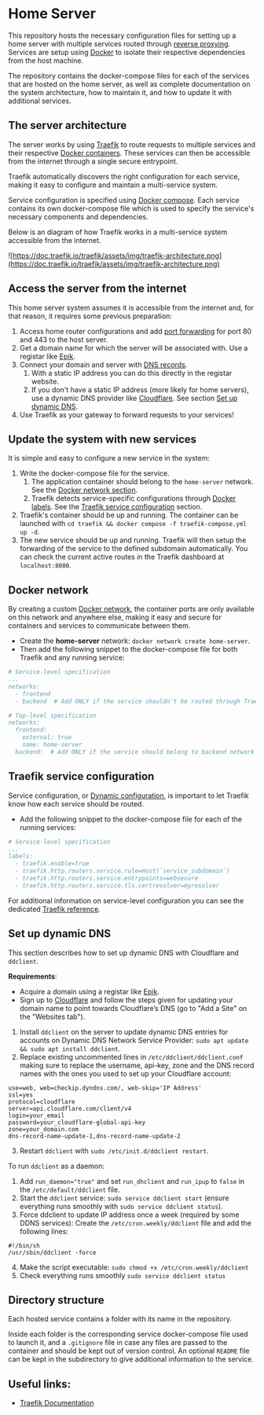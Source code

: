 # Home Server

This repository hosts the necessary configuration files for setting up a home server with multiple services routed through [reverse proxying](https://www.cloudflare.com/learning/cdn/glossary/reverse-proxy/). Services are setup using [Docker](https://docker.com) to isolate their respective dependencies from the host machine.

The repository contains the docker-compose files for each of the services that are hosted on the home server, as well as complete documentation on the system architecture, how to maintain it, and how to update it with additional services.

## The server architecture

The server works by using [Traefik](https://doc.traefik.io/traefik/) to route requests to multiple services and their respective [Docker containers](https://www.docker.com/resources/what-container/). These services can then be accessible from the internet through a single secure entrypoint.

Traefik automatically discovers the right configuration for each service, making it easy to configure and maintain a multi-service system.

Service configuration is specified using [Docker compose](https://docs.docker.com/compose/). Each service contains its own docker-compose file which is used to specify the service's necessary components and dependencies.

Below is an diagram of how Traefik works in a multi-service system accessible from the internet.

![https://doc.traefik.io/traefik/assets/img/traefik-architecture.png](https://doc.traefik.io/traefik/assets/img/traefik-architecture.png)

## Access the server from the internet

This home server system assumes it is accessible from the internet and, for that reason, it requires some previous preparation:
1. Access home router configurations and add [port forwarding](https://portforward.com/) for port 80 and 443 to the host server.
2. Get a domain name for which the server will be associated with. Use a registar like [Epik](https://www.epik.com/).
3. Connect your domain and server with [DNS records](https://www.cloudflare.com/learning/dns/dns-records/).
    1. With a static IP address you can do this directly in the registar website.
    2. If you don't have a static IP address (more likely for home servers), use a dynamic DNS provider like [Cloudflare](https://dash.cloudflare.com/). See section [Set up dynamic DNS](#setup-dynamic-dns).
4. Use Traefik as your gateway to forward requests to your services!

## Update the system with new services

It is simple and easy to configure a new service in the system:
1. Write the docker-compose file for the service.
    1. The application container should belong to the `home-server` network. See the [Docker network section](#docker-network).
    2. Traefik detects service-specific configurations through [Docker labels](https://docs.docker.com/engine/reference/commandline/run/#label). See the [Traefik service configuration](#traefik-service-configuration) section.
2. Traefik's container should be up and running. The container can be launched with `cd traefik && docker compose -f traefik-compose.yml up -d`.
3. The new service should be up and running. Traefik will then setup the forwarding of the service to the defined subdomain automatically. You can check the current active routes in the Traefik dashboard at `localhost:8080`.

## Docker network
By creating a custom [Docker network](https://docs.docker.com/network/), the container ports are only available on this network and anywhere else, making it easy and secure for containers and services to communicate between them.

- Create the **home-server** network: `docker network create home-server`.
- Then add the following snippet to the docker-compose file for both Traefik and any running service:

```yml
# Service-level specification
...
networks:
  - frontend
  - backend  # Add ONLY if the service shouldn't be routed through Traefik or should communicate with a service that isn't

# Top-level specification
networks:
  frontend:
    external: true
    name: home-server 
  backend:  # Add ONLY if the service should belong to backend network
```

## Traefik service configuration
Service configuration, or [Dynamic configuration](https://doc.traefik.io/traefik/getting-started/configuration-overview/#the-dynamic-configuration), is important to let Traefik know how each service should be routed.

- Add the following snippet to the docker-compose file for each of the running services:

```yml
# Service-level specification
...
labels:
  - traefik.enable=true
  - traefik.http.routers.service.rule=Host(`service_subdomain`)
  - traefik.http.routers.service.entrypoints=websecure
  - traefik.http.routers.service.tls.certresolver=myresolver
```

For additional information on service-level configuration you can see the dedicated [Traefik reference](https://doc.traefik.io/traefik/providers/docker/).

## Set up dynamic DNS
This section describes how to set up dynamic DNS with Cloudflare and `ddclient`.

**Requirements**:
- Acquire a domain using a registar like [Epik](https://www.epik.com/).
- Sign up to [Cloudflare](https://dash.cloudflare.com/) and follow the steps given for updating your domain name to point towards Cloudflare’s DNS (go to "Add a Site" on the "Websites tab").

1. Install `ddclient` on the server to update dynamic DNS entries for accounts on Dynamic DNS Network Service Provider: `sudo apt update && sudo apt install ddclient`.
2. Replace existing uncommented lines in `/etc/ddclient/ddclient.conf` making sure to replace the username, api-key, zone and the DNS record names with the ones you used to set up your Cloudflare account:

```
use=web, web=checkip.dyndns.com/, web-skip='IP Address'
ssl=yes
protocol=cloudflare
server=api.cloudflare.com/client/v4
login=your_email
password=your_cloudflare-global-api-key
zone=your_domain.com
dns-record-name-update-1,dns-record-name-update-2
```

3. Restart `ddclient` with `sudo /etc/init.d/ddclient restart`.

To run `ddclient` as a daemon:
1. Add `run_daemon="true"` and set `run_dhclient` and `run_ipup` to `false` in the `/etc/default/ddclient` file.
2. Start the `ddclient` service: `sudo service ddclient start` (ensure everything runs smoothly with `sudo service ddclient status`).
3. Force ddclient to update IP address once a week (required by some DDNS services): Create the `/etc/cron.weekly/ddclient` file and add the following lines:

```
#!/bin/sh
/usr/sbin/ddclient -force
```

4. Make the script executable: `sudo chmod +x /etc/cron.weekly/ddclient`
5. Check everything runs smoothly `sudo service ddclient status`

## Directory structure
Each hosted service contains a folder with its name in the repository.

Inside each folder is the corresponding service docker-compose file used to launch it, and a `.gitignore` file in case any files are passed to the container and should be kept out of version control. An optional `README` file can be kept in the subdirectory to give additional information to the service.

## Useful links:
- [Traefik Documentation](https://doc.traefik.io/traefik/)